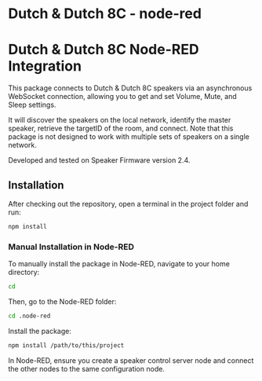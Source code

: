 # Dutch & Dutch 8C - node-red
# Dutch & Dutch 8C Node-RED Integration

This package connects to Dutch & Dutch 8C speakers via an asynchronous WebSocket connection, allowing you to get and set Volume, Mute, and Sleep settings.

It will discover the speakers on the local network, identify the master speaker, retrieve the targetID of the room, and connect. Note that this package is not designed to work with multiple sets of speakers on a single network.

Developed and tested on Speaker Firmware version 2.4.

## Installation

After checking out the repository, open a terminal in the project folder and run:

```sh
npm install
```

### Manual Installation in Node-RED

To manually install the package in Node-RED, navigate to your home directory:

```sh
cd
```

Then, go to the Node-RED folder:

```sh
cd .node-red
```

Install the package:

```sh
npm install /path/to/this/project
```

In Node-RED, ensure you create a speaker control server node and connect the other nodes to the same configuration node.